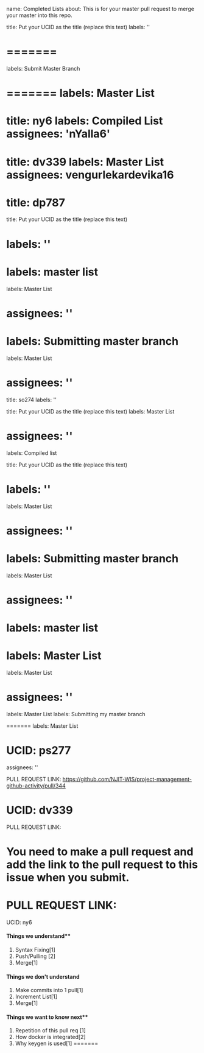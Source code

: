 name: Completed Lists
about: This is for your master pull request to merge your master into this repo.

title: Put your UCID as the title (replace this text)
labels: ''

=======
=======


labels: Submit Master Branch

=======
labels: Master List
=======

title: ny6
labels: Compiled List
assignees: 'nYalla6'
=======

title: dv339
labels: Master List
assignees: vengurlekardevika16
=======


title: dp787
=======
title: Put your UCID as the title (replace this text)


labels: ''
=======
labels: master list
=======
labels: Master List


assignees: ''
=======

labels: Submitting master branch
=======

labels: Master List

assignees: ''
=======


title: so274
labels: ''

title: Put your UCID as the title (replace this text)
labels: Master List


assignees: ''
=======

labels: Compiled list

title: Put your UCID as the title (replace this text)



labels: ''
=======
labels: Master List

assignees: ''
=======


labels: Submitting master branch
=======
labels: Master List

assignees: ''
=======


labels: master list
=======
labels: Master List
=======

labels: Master List


assignees: ''
=======



labels: Master List
labels: Submitting my master branch

=======
labels: Master List

UCID: ps277
=======

assignees: ''


PULL REQUEST LINK: https://github.com/NJIT-WIS/project-management-github-activity/pull/344

UCID: dv339
=======


PULL REQUEST LINK: 



You need to make a pull request and add the link to the pull request to this issue when you submit.
=======
PULL REQUEST LINK: 
=======
UCID: ny6


#### Things we understand**
1.  Syntax Fixing[1]
2.  Push/Pulling [2]
3.  Merge[1]
#### Things we don't understand
1. Make commits into 1 pull[1]
2. Increment List[1]
3. Merge[1]
#### Things we want to know next**
1.  Repetition of this pull req [1]
2.  How docker is integrated[2]
3.  Why keygen is used[1]
=======
